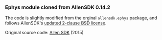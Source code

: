 ### Ephys module cloned from AllenSDK 0.14.2

The code is slightly modified from the orginal `allensdk.ephys` package, and follows AllenSDK's [updated 2-clause BSD license](https://github.com/AllenInstitute/AllenSDK/blob/release_0.14/LICENSE.txt). 

Original source code: [Allen SDK](http://alleninstitute.github.io/AllenSDK/) (2015)
